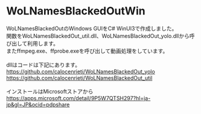 # WoLNamesBlackedOutWin
WoLNamesBlackedOutのWindows GUIをC# WinUI3で作成しました。<br>
関数をWoLNamesBlackedOut_util.dll、WoLNamesBlackedOut_yolo.dllから呼び出して利用します。<br>
またffmpeg.exe、ffprobe.exeを呼び出して動画処理をしています。<br>
<br>
dllはコードは下記にあります。<br>
https://github.com/calocenrieti/WoLNamesBlackedOut_yolo<br>
https://github.com/calocenrieti/WoLNamesBlackedOut_util<br>
<br>
インストールはMicrosoftストアから<br>
https://apps.microsoft.com/detail/9P5W7QTSH297?hl=ja-jp&gl=JP&ocid=pdpshare
